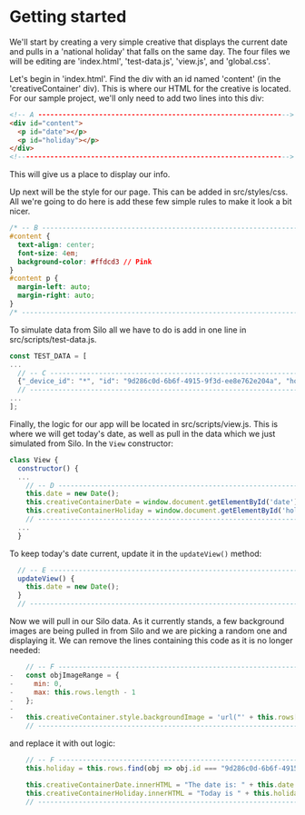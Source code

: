 # Getting started
We'll start by creating a very simple creative that displays the current date and pulls in a 'national holiday' that falls on the same day.
The four files we will be editing are 'index.html', 'test-data.js', 'view.js', and 'global.css'.

Let's begin in 'index.html'. Find the div with an id named 'content' (in the 'creativeContainer' div). This is where our HTML for the creative is located. For our sample project, we'll only need to add two lines into this div:
```html
<!-- A -------------------------------------------------------------->
<div id="content">
  <p id="date"></p>
  <p id="holiday"></p>
</div>
<!------------------------------------------------------------------->
```
This will give us a place to display our info.

Up next will be the style for our page. This can be added in src/styles/css. All we're going to do here is add these few simple rules to make it look a bit nicer.
```css
/* -- B --------------------------------------------------------------------- */
#content {
  text-align: center;
  font-size: 4em;
  background-color: #ffdcd3 // Pink
}
#content p {
  margin-left: auto;
  margin-right: auto;
}
/* -------------------------------------------------------------------------- */
```

To simulate data from Silo all we have to do is add in one line in src/scripts/test-data.js.
```javascript
const TEST_DATA = [
...
  // -- C ----------------------------------------------------------------------
  {"_device_id": "*", "id": "9d286c0d-6b6f-4915-9f3d-ee8e762e204a", "holiday": "National Blueberry Cheesecake Day", "_index": "1", "_update_date": "2016-08-09T19:34:01.477000+00:00"}
  // ---------------------------------------------------------------------------
...
];
```

Finally, the logic for our app will be located in src/scripts/view.js. This is where we will get today's date, as well as pull in the data which we just simulated from Silo. In the `View` constructor:
```javascript
class View {
  constructor() {
  ...
    // -- D --------------------------------------------------------------------
    this.date = new Date();
    this.creativeContainerDate = window.document.getElementById('date');
    this.creativeContainerHoliday = window.document.getElementById('holiday');
    // -------------------------------------------------------------------------
  ...
  }
```

To keep today's date current, update it in the `updateView()` method:
```javascript
  // -- E --------------------------------------------------------------------
  updateView() {
    this.date = new Date();
  }
  // -------------------------------------------------------------------------
```

Now we will pull in our Silo data. As it currently stands, a few background images are being pulled in from Silo and we are picking a random one and displaying it. We can remove the lines containing this code as it is no longer needed:
```javascript
    // -- F --------------------------------------------------------------------
-   const objImageRange = {
-     min: 0,
-     max: this.rows.length - 1
-   };
-
-   this.creativeContainer.style.backgroundImage = 'url("' + this.rows[this.fnRandomImage(objImageRange.min, objImageRange.max)].url + '")';
    // -------------------------------------------------------------------------
```

and replace it with out logic:
```javascript
    // -- F --------------------------------------------------------------------
    this.holiday = this.rows.find(obj => obj.id === "9d286c0d-6b6f-4915-9f3d-ee8e762e204a");

    this.creativeContainerDate.innerHTML = "The date is: " + this.date.toDateString();
    this.creativeContainerHoliday.innerHTML = "Today is " + this.holiday;
    // -------------------------------------------------------------------------
```

